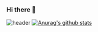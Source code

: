 ### Hi there 👋

<!--
**kks2139/kks2139** is a ✨ _special_ ✨ repository because its `README.md` (this file) appears on your GitHub profile.

Here are some ideas to get you started:

- 🔭 I’m currently working on ...
- 🌱 I’m currently learning ...
- 👯 I’m looking to collaborate on ...
- 🤔 I’m looking for help with ...
- 💬 Ask me about ...
- 📫 How to reach me: ...
- 😄 Pronouns: ...
- ⚡ Fun fact: ...
-->

![header](https://capsule-render.vercel.app/api?type=rect&color=gradient&text=Trying%20to%20be%20a%20good%20developer.&fontSize=25&descAlign=60&descAlignY=50)
[![Anurag's github stats](https://github-readme-stats.vercel.app/api?username=username)](https://github.com/anuraghazra/github-readme-stats)
